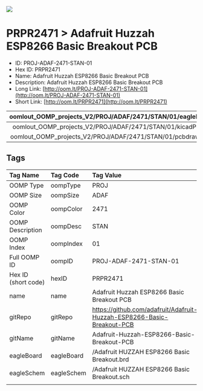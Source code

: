 


  
![][im]
# PRPR2471 > Adafruit Huzzah ESP8266 Basic Breakout PCB

- ID: PROJ-ADAF-2471-STAN-01
- Hex ID: PRPR2471
- Name: Adafruit Huzzah ESP8266 Basic Breakout PCB
- Description: Adafruit Huzzah ESP8266 Basic Breakout PCB
- Long Link: [http://oom.lt/PROJ-ADAF-2471-STAN-01](http://oom.lt/PROJ-ADAF-2471-STAN-01)
- Short Link: [http://oom.lt/PRPR2471](http://oom.lt/PRPR2471)
  

|oomlout_OOMP_projects_V2/PROJ/ADAF/2471/STAN/01/eagleImage.png|oomlout_OOMP_projects_V2/PROJ/ADAF/2471/STAN/01/eagleSchemImage.png|oomlout_OOMP_projects_V2/PROJ/ADAF/2471/STAN/01/kicadPcb3dFront.png|oomlout_OOMP_projects_V2/PROJ/ADAF/2471/STAN/01/kicadPcb3dBack.png|
| :---: | :---: | :---: | :---: |
|oomlout_OOMP_projects_V2/PROJ/ADAF/2471/STAN/01/kicadPcb3d.png|oomlout_OOMP_projects_V2/PROJ/ADAF/2471/STAN/01/bomBack.png|oomlout_OOMP_projects_V2/PROJ/ADAF/2471/STAN/01/bomFront.png|oomlout_OOMP_projects_V2/PROJ/ADAF/2471/STAN/01/pcbdraw.svg|
|oomlout_OOMP_projects_V2/PROJ/ADAF/2471/STAN/01/pcbdrawBack.svg||||

## Tags
  

|Tag Name|Tag Code|Tag Value|
| :--- | :--- | :--- |
|OOMP Type|oompType|PROJ|
|OOMP Size|oompSize|ADAF|
|OOMP Color|oompColor|2471|
|OOMP Description|oompDesc|STAN|
|OOMP Index|oompIndex|01|
|Full OOMP ID|oompID|PROJ-ADAF-2471-STAN-01|
|Hex ID (short code)|hexID|PRPR2471|
|name|name|Adafruit Huzzah ESP8266 Basic Breakout PCB|
|gitRepo|gitRepo|https://github.com/adafruit/Adafruit-Huzzah-ESP8266-Basic-Breakout-PCB|
|gitName|gitName|Adafruit-Huzzah-ESP8266-Basic-Breakout-PCB|
|eagleBoard|eagleBoard|/Adafruit HUZZAH ESP8266 Basic Breakout.brd|
|eagleSchem|eagleSchem|/Adafruit HUZZAH ESP8266 Basic Breakout.sch|
||||



[im]: PROJ/ADAF/2471/STAN/01/kicadPcb3d_450.png

